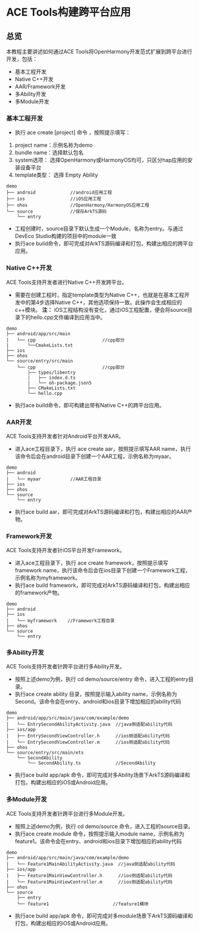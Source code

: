 # ACE Tools构建跨平台应用

## 总览

本教程主要讲述如何通过ACE Tools将OpenHarmony开发范式扩展到跨平台进行开发，包括：

* 基本工程开发
* Native C++开发
* AAR/Framework开发
* 多Ability开发
* 多Module开发

### 基本工程开发
* 执行 ace create [project] 命令 ，按照提示填写：
1. project name：示例名称为demo
2. bundle name：选择默认包名
3. system选项： 选择OpenHarmony或HarmonyOS均可，只区分hap应用的安装设备平台
4. template类型： 选择 Empty Ability
```
demo
├── android             //android应用工程            
├── ios                 //iOS应用工程                              
├── ohos                //OpenHarmony/HarmonyOS应用工程
└── source              //保存ArkTS源码
    └── entry 
```
* 工程创建时，source目录下默认生成一个Module，名称为entry。与通过DevEco Studio构建的项目中的module一致
* 执行ace build命令，即可完成对ArkTS源码编译和打包，构建出相应的跨平台应用。
### Native C++开发
ACE Tools支持开发者进行Native C++开发跨平台。
* 需要在创建工程时，指定template类型为Native C++，也就是在基本工程开发中的第4步选择Native C++，其他选项保持一致。此操作会生成相应的c++模块。
**注：** iOS工程结构没有变化，通过iOS工程配置，便会将source目录下的hello.cpp文件编译到应用当中。 
```
demo
├── android/app/src/main
|   └── cpp                         //cpp部分
|       └──CmakeLists.txt                       
├── ios                                             
├── ohos                
└── source/entry/src/main              
    └── cpp                         //cpp部分
        ├── types/libentry
        |   ├── index.d.ts 
        |   └── oh-package.json5
        ├── CMakeLists.txt
        └── hello.cpp 
```
* 执行ace build命令，即可构建出带有Native C++的跨平台应用。
### AAR开发
ACE Tools支持开发者针对Android平台开发AAR。
* 进入ace工程目录下，执行 ace create aar，按照提示填写AAR name，执行该命令后会在android目录下创建一个AAR工程，示例名称为myaar。
```
demo
├── android                        
|   └── myaar           //AAR工程目录
├── ios                                               
├── ohos                
└── source              
    └── entry 
```
* 执行ace build aar，即可完成对ArkTS源码编译和打包，构建出相应的AAR产物。
### Framework开发
ACE Tools支持开发者针iOS平台开发Framework。
* 进入ace工程目录下，执行 ace create framework，按照提示填写framework name，执行该命令后会在ios目录下创建一个Framework工程，示例名称为myframework。
* 执行ace build framework，即可完成对ArkTS源码编译和打包，构建出相应的framework产物。
```
demo
├── android                        
├── ios
|   └── myframework    //Framework工程目录                                             
├── ohos                
└── source              
    └── entry 
```
### 多Ability开发
ACE Tools支持开发者针跨平台进行多Ability开发。
* 按照上述demo为例，执行 cd demo/source/entry 命令，进入工程的entry目录。
* 执行ace create ability 目录，按照提示输入ability name，示例名称为Second。该命令会在entry、android和ios目录下增加相应的ability代码
```
demo
├── android/app/src/main/java/com/example/demo
|   └── EntrySecondAbilityActivity.java  //java侧适配ability代码                   
├── ios/app
|   ├── EntrySecondViewController.h      //ios侧适配ability代码
|   └── EntrySecondViewController.m      //ios侧适配ability代码                        
├── ohos                
└── source/entry/src/main/ets              
    └── SecondAbility
        └── SecondAbility.ts             //SecondAbility
```
* 执行ace build app/apk 命令，即可完成对多Ability场景下ArkTS源码编译和打包，构建出相应的iOS或Android应用。
### 多Module开发
ACE Tools支持开发者针跨平台进行多Module开发。
* 按照上述demo为例，执行 cd demo/source 命令，进入工程的source目录。
* 执行ace create module 命令，按照提示输入module name，示例名称为feature1。该命令会在entry、android和ios目录下增加相应的ability代码
```
demo
├── android/app/src/main/java/com/example/demo
|   └── Feature1MainAbilityActivity.java  //java侧适配ability代码                   
├── ios/app
|   ├── Feature1MainViewController.h      //ios侧适配ability代码
|   └── Feature1MainViewController.m      //ios侧适配ability代码                        
├── ohos                
└── source
    ├── entry      
    └── feature1                        //feature1模块
```
* 执行ace build app/apk 命令，即可完成对多module场景下ArkTS源码编译和打包，构建出相应的iOS或Android应用。